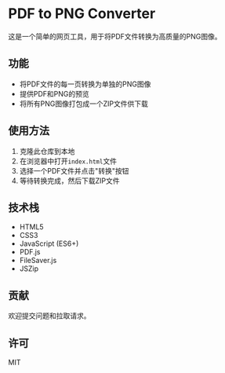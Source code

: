 # PDF to PNG Converter

这是一个简单的网页工具，用于将PDF文件转换为高质量的PNG图像。

## 功能

- 将PDF文件的每一页转换为单独的PNG图像
- 提供PDF和PNG的预览
- 将所有PNG图像打包成一个ZIP文件供下载

## 使用方法

1. 克隆此仓库到本地
2. 在浏览器中打开`index.html`文件
3. 选择一个PDF文件并点击"转换"按钮
4. 等待转换完成，然后下载ZIP文件

## 技术栈

- HTML5
- CSS3
- JavaScript (ES6+)
- PDF.js
- FileSaver.js
- JSZip

## 贡献

欢迎提交问题和拉取请求。

## 许可

MIT